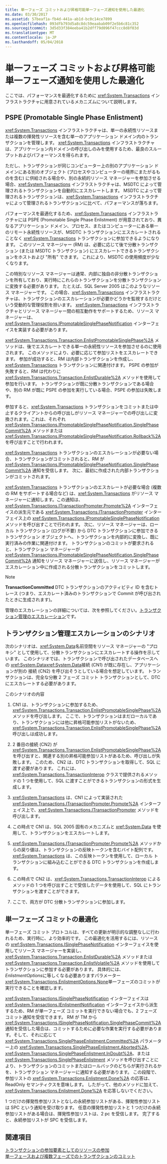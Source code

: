 ```yaml
---
title: 単一フェーズ コミットおよび昇格可能単一フェーズ通知を使用した最適化
ms.date: 03/30/2017
ms.assetid: 57beaf1a-fb4d-441a-ab1d-bc0c14ce7899
ms.openlocfilehash: 093dfb793d5a8c8dc59eaabab09f2e5b6c81c352
ms.sourcegitcommit: 3d5d33f384eeba41b2dff79d096f47ccc8d8f03d
ms.translationtype: MT
ms.contentlocale: ja-JP
ms.lasthandoff: 05/04/2018
---
```

# <a name="optimization-using-single-phase-commit-and-promotable-single-phase-notification"></a>単一フェーズ コミットおよび昇格可能単一フェーズ通知を使用した最適化
ここでは、パフォーマンスを最適化するために <xref:System.Transactions> インフラストラクチャに用意されているメカニズムについて説明します。  
  
## <a name="promotable-single-phase-enlistment"></a>PSPE (Promotable Single Phase Enlistment)  
 <xref:System.Transactions> インフラストラクチャは、単一の永続性リソースまたは複数の揮発性リソースを含む単一のアプリケーション ドメイン内のトランザクションを管理します。 <xref:System.Transactions> インフラストラクチャは、アプリケーション内ドメインの呼び出しのみを使用するため、最良のスループットおよびパフォーマンスを得られます。  
  
 ただし、トランザクションが同じコンピューター上の別のアプリケーション ドメインにある別のオブジェクト (プロセスやコンピューターの境界にまたがるものを含む) に供給される場合や、別の永続的リソース マネージャーを参加させる場合、<xref:System.Transactions> インフラストラクチャは、MSDTC によって管理されるトランザクションを自動的にエスカレートします。 MSDTC によって管理されるトランザクションは、<xref:System.Transactions> インフラストラクチャによって管理されるトランザクションに比べて、パフォーマンスが落ちます。  
  
 パフォーマンスを最適化するため、<xref:System.Transactions> インフラストラクチャには PSPE (Promotable Single Phase Enlistment) が用意されており、異なるアプリケーション ドメイン、プロセス、またはコンピューターにある単一のリモート永続性リソースが、MSDTC トランザクションにエスカレートされることなく <xref:System.Transactions> トランザクションに参加できるようになります。  このリソース マネージャー (RM) は、必要に応じて後で分散トランザクション (または MSDTC トランザクション) にエスカレートできるトランザクションをホストおよび "所有" できます。 これにより、MSDTC の使用頻度が少なくなります。  
  
 この特別なリソース マネージャーは通常、内部に独自の非分散トランザクションを所有しており、実行時にこれらのトランザクションを分散トランザクションに変換する必要があります。 たとえば、SQL Server 2005 はこのようなリソース マネージャーです。 この場合、<xref:System.Transactions> インフラストラクチャは、トランザクションのエスカレーションが必要かどうかを監視するだけという受動的な管理役割を担います。 <xref:System.Transactions> インフラストラクチャとリソース マネージャー間の相互動作をサポートするため、リソース マネージャーは、<xref:System.Transactions.IPromotableSinglePhaseNotification> インターフェイスを実装する必要があります。  
  
 <xref:System.Transactions.Transaction.EnlistPromotableSinglePhase%2A> メソッドは、後でエスカレートできる単一の永続性リソースを参加させるのに使用されます。 このメソッドにより、必要に応じて参加リストをエスカレートできます。 参加が成功すると、RM は内部トランザクションを作成し、<xref:System.Transactions> トランザクションに関連付けます。 PSPE の参加が失敗すると、RM は代わりに <xref:System.Transactions.Transaction.EnlistDurable%2A> メソッドを使用して参加を行います。 トランザクションが既に分散トランザクションである場合や、別の RM が既に PSPE の参加を実行している場合、PSPE の参加は失敗します。  
  
 参加すると、<xref:System.Transactions> トランザクションをコミットまたは中止するクライアントからの呼び出しがリソース マネージャーでの呼び出しに変換されます。これは、それぞれ <xref:System.Transactions.IPromotableSinglePhaseNotification.SinglePhaseCommit%2A> メソッドまたは <xref:System.Transactions.IPromotableSinglePhaseNotification.Rollback%2A> を呼び出すことで行われます。  
  
 <xref:System.Transactions> トランザクションのエスカレーションが必要ない場合、トランザクションがコミットされると、RM が <xref:System.Transactions.IPromotableSinglePhaseNotification.SinglePhaseCommit%2A> 通知を受信します。 次に、最初に作成された内部トランザクションがコミットされます。  
  
 <xref:System.Transactions> トランザクションのエスカレートが必要な場合 (複数の RM をサポートする場合など) は、<xref:System.Transactions> がリソース マネージャーに通知します。この通知は、<xref:System.Transactions.ITransactionPromoter.Promote%2A> インターフェイスの派生元である <xref:System.Transactions.ITransactionPromoter> インターフェイス上の <xref:System.Transactions.IPromotableSinglePhaseNotification> メソッドを呼び出すことで行われます。 次に、リソース マネージャーは、ローカル トランザクション (ログが不要) から DTC トランザクションに参加できるトランザクション オブジェクトへ、トランザクションを内部的に変換し、既に実行済みの作業に関連付けます。 トランザクションのコミットが要求されると、トランザクション マネージャーが <xref:System.Transactions.IPromotableSinglePhaseNotification.SinglePhaseCommit%2A> 通知をリソース マネージャーに送信し、リソース マネージャーがエスカレーション中に作成される分散トランザクションをコミットします。  
  
> [!NOTE]
>  **TransactionCommitted** DTC トランザクションのアクティビティ ID を含むトレース (つまり、エスカレート済みのトランザクションで Commit が呼び出されたときに生成されます)。  
  
 管理のエスカレーションの詳細については、次を参照してください。[トランザクション管理のエスカレーション](../../../../docs/framework/data/transactions/transaction-management-escalation.md)です。  
  
## <a name="transaction-management-escalation-scenario"></a>トランザクション管理エスカレーションのシナリオ  
 次のシナリオは、<xref:System.Data>名前空間をリソース マネージャーの "プロキシ" として使用して、分散トランザクションにエスカレートする操作を示しています。 このシナリオでは、トランザクションで呼び出されたデータベースへの <xref:System.Data><xref:System.Data>接続 (CN1) が既に存在し、アプリケーションが別の  接続 (CN2) を呼び出そうとしている場合を想定しています。 トランザクションは、完全な分散 2 フェーズ コミット トランザクションとして、DTC にエスカレートする必要があります。  
  
 このシナリオの内容  
  
1.  CN1 は、トランザクションに参加するため、<xref:System.Transactions.Transaction.EnlistPromotableSinglePhase%2A> メソッドを呼び出します。 ここで、トランザクションはまだローカルであり、トランザクションには他に昇格可能参加リストがないため、<xref:System.Transactions.Transaction.EnlistPromotableSinglePhase%2A> 呼び出しは成功します。  
  
2.  2 番目の接続 (CN2) が <xref:System.Transactions.Transaction.EnlistPromotableSinglePhase%2A> を呼び出すと、関連する別の昇格可能参加リストがあるため、呼び出しが失敗します。 このため、CN2 は、DTC トランザクションを取得して、SQL に渡す必要があります。 これには、<xref:System.Transactions.TransactionInterop> クラスで提供されるメソッドの 1 つを使用して、SQL に渡すことができるトランザクションの形式を生成します。  
  
3.  <xref:System.Transactions> は、CN1 によって実装された <xref:System.Transactions.ITransactionPromoter.Promote%2A> インターフェイス上で、<xref:System.Transactions.ITransactionPromoter> メソッドを呼び出します。  
  
4.  この時点で CN1 は、SQL 2005 固有のメカニズムと <xref:System.Data> を使用して、トランザクションをエスカレートします。  
  
5.  <xref:System.Transactions.ITransactionPromoter.Promote%2A> メソッドからの戻り値は、トランザクションの反映トークンを含むバイト配列です。 <xref:System.Transactions> は、この反映トークンを使用して、ローカル トランザクションに組み込むことができる DTC トランザクションを作成します。  
  
6.  この時点で CN2 は、<xref:System.Transactions.TransactionInterop> によるメソッドの 1 つを呼び出すことで受信したデータを使用して、SQL にトランザクションを渡すことができます。  
  
7.  ここで、両方が DTC 分散トランザクションに参加します。  
  
## <a name="single-phase-commit-optimization"></a>単一フェーズ コミットの最適化  
 単一フェーズ コミット プロトコルは、すべての更新が明示的な調整なしに行われるため、実行時に、より効率的です。 この最適化を活用するには、リソースの <xref:System.Transactions.ISinglePhaseNotification> インターフェイスを使用してリソース マネージャーを実装し、<xref:System.Transactions.Transaction.EnlistDurable%2A> メソッドまたは <xref:System.Transactions.Transaction.EnlistVolatile%2A> メソッドを使用してトランザクションに参加する必要があります。 具体的には、 *EnlistmentOptions*に等しくなる必要ありますパラメーター<xref:System.Transactions.EnlistmentOptions.None>単一フェーズのコミットが実行できることを確認します。  
  
 <xref:System.Transactions.ISinglePhaseNotification> インターフェイスは <xref:System.Transactions.IEnlistmentNotification> インターフェイスから派生するため、RM が単一フェーズ コミットを実行できない場合でも、2 フェーズ コミット通知を受信できます。  RM が TM から <xref:System.Transactions.ISinglePhaseNotification.SinglePhaseCommit%2A> 通知を受信した場合は、コミットするために必要な作業を実行する必要があります。そして、それに応じて <xref:System.Transactions.SinglePhaseEnlistment.Committed%2A> パラメーター上の <xref:System.Transactions.SinglePhaseEnlistment.Aborted%2A>、<xref:System.Transactions.SinglePhaseEnlistment.InDoubt%2A>、または <xref:System.Transactions.SinglePhaseEnlistment> メソッドを呼び出すことにより、トランザクションのコミットまたはロールバックのどちらが実行されるかを、トランザクション マネージャーに通知する必要があります。 この段階で、参加リストの <xref:System.Transactions.Enlistment.Done%2A> の応答は、ReadOnly セマンティクスを意味します。 したがって、他のメソッドに加えて、<xref:System.Transactions.Enlistment.Done%2A> を応答しないでください。  
  
 1 つだけの揮発性参加リストとなしの永続参加リストがある、揮発性参加リストは SPC という通知を受け取ります。  任意の揮発性参加リストと 1 つだけの永続参加リストがある場合は、揮発性参加リストは、2 pc を受信します。 完了すると、永続参加リストが SPC を受信します。  
  
## <a name="see-also"></a>関連項目  
 [トランザクションの参加要素としてのリソースの参加](../../../../docs/framework/data/transactions/enlisting-resources-as-participants-in-a-transaction.md)  
 [単一フェースおよび複数フェーズでのトランザクションのコミット](../../../../docs/framework/data/transactions/committing-a-transaction-in-single-phase-and-multi-phase.md)
